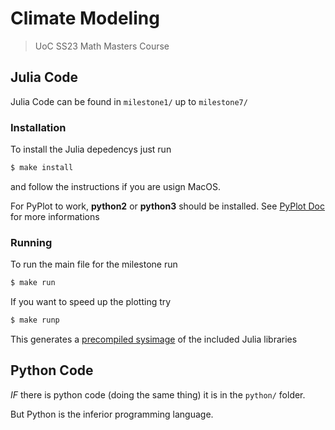 # Climate Modeling
> UoC SS23 Math Masters Course

## Julia Code
Julia Code can be found in `milestone1/` up to `milestone7/`

### Installation
To install the Julia depedencys just run 
```bash
$ make install
```
and follow the instructions if you are usign MacOS.

For PyPlot to work, **python2** or **python3** should be installed.
See [PyPlot Doc](https://github.com/JuliaPy/PyPlot.jl#installation) for more informations

### Running
To run the main file for the milestone run
```bash
$ make run
```
If you want to speed up the plotting try
```bash
$ make runp
```
This generates a [precompiled sysimage](https://julialang.github.io/PackageCompiler.jl/dev/index.html) of the included Julia libraries 

## Python Code
*IF* there is python code (doing the same thing) it is in the `python/` folder.

But Python is the inferior programming language.

